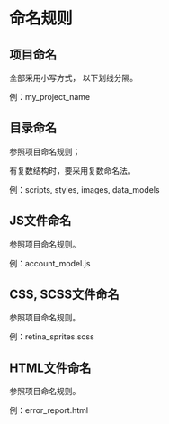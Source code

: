 
# 命名规则


## 项目命名

全部采用小写方式， 以下划线分隔。

例：my_project_name  




## 目录命名

参照项目命名规则；

有复数结构时，要采用复数命名法。

例：scripts, styles, images, data_models




## JS文件命名

参照项目命名规则。

例：account_model.js




## CSS, SCSS文件命名

参照项目命名规则。

例：retina_sprites.scss




## HTML文件命名

参照项目命名规则。

例：error_report.html




